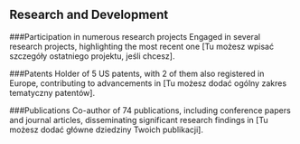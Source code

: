 ## Research and Development

###Participation in numerous research projects
Engaged in several research projects, highlighting the most recent one [Tu możesz wpisać szczegóły ostatniego projektu, jeśli chcesz].
 
###Patents
Holder of 5 US patents, with 2 of them also registered in Europe, contributing to advancements in [Tu możesz dodać ogólny zakres tematyczny patentów].

###Publications
Co-author of 74 publications, including conference papers and journal articles, disseminating significant research findings in [Tu możesz dodać główne dziedziny Twoich publikacji].

